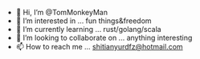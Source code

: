 - 👋 Hi, I’m @TomMonkeyMan
- 👀 I’m interested in ... fun things&freedom
- 🌱 I’m currently learning ... rust/golang/scala
- 💞️ I’m looking to collaborate on ... anything interesting
- 📫 How to reach me ... shitianyurdfz@hotmail.com

<!---
TomMonkeyMan/TomMonkeyMan is a ✨ special ✨ repository because its `README.md` (this file) appears on your GitHub profile.
You can click the Preview link to take a look at your changes.
--->
